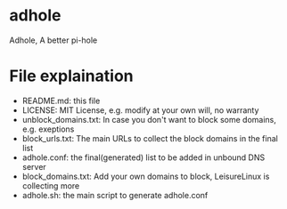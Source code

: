 # adhole
Adhole, A better pi-hole

# File explaination
  - README.md: this file
  - LICENSE: MIT License, e.g. modify at your own will, no warranty
  - unblock_domains.txt: In case you don't want to block some domains, e.g. exeptions
  - block_urls.txt: The main URLs to collect the block domains in the final list
  - adhole.conf: the final(generated) list to be added in unbound DNS server
  - block_domains.txt: Add your own domains to block, LeisureLinux is collecting
    more
  - adhole.sh: the main script to generate adhole.conf
